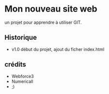 # Mon nouveau site web

un projet pour apprendre à utiliser GIT.


## Historique

* v1.0 début du projet, ajout du ficher index.html 

## crédits

* Webforce3
* Numericall
* ;)
